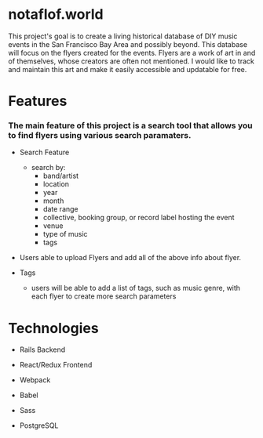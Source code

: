 # notaflof.world

This project's goal is to create a living historical database of DIY music events in the San Francisco Bay Area and possibly beyond. This database will focus on the flyers created for the events. Flyers are a work of art in and of themselves, whose creators are often not mentioned. I would like to track and maintain this art and make it easily accessible and updatable for free.

# Features

### The main feature of this project is a search tool that allows you to find flyers using various search paramaters. 

* Search Feature

  - search by:
    -  band/artist
    - location
    - year
    - month 
    - date range
    - collective, booking group, or record label hosting the event
    - venue
    - type of music
    - tags

* Users able to upload Flyers and add all of the above info about flyer.

* Tags

  - users will be able to add a list of tags, such as music genre, with each flyer to create more search parameters

# Technologies

* Rails Backend

* React/Redux Frontend

* Webpack

* Babel

* Sass

* PostgreSQL

